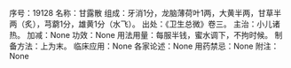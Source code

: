 序号：19128
名称：甘露散
组成：牙消1分，龙脑薄荷叶1两，大黄半两，甘草半两（炙），芎藭1分，雄黄1分（水飞）。
出处：《卫生总微》卷三。
主治：小儿诸热。
加减：None
功效：None
用法用量：每服半钱，蜜水调下，不拘时候。
制备方法：上为末。
临床应用：None
各家论述：None
用药禁忌：None
附注：None

